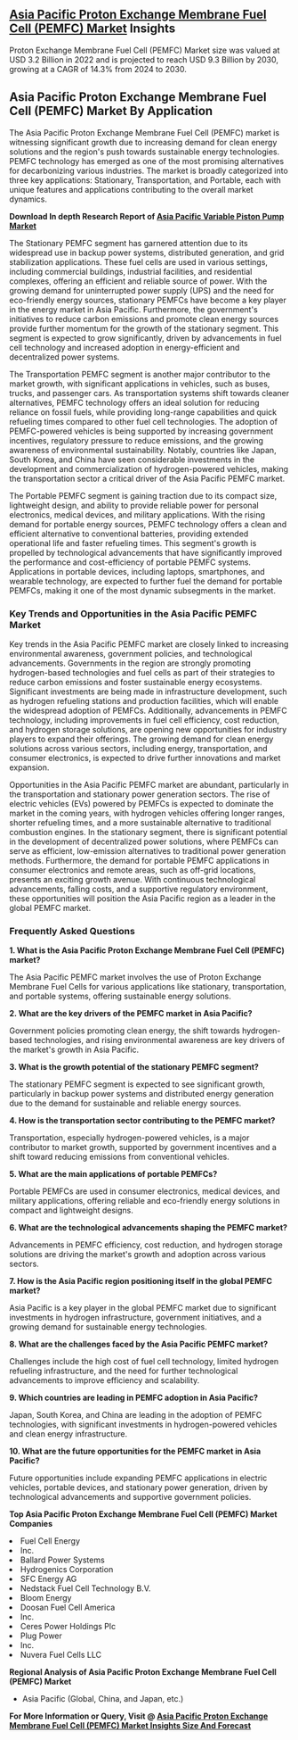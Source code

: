 <h2><a href="https://www.verifiedmarketreports.com/download-sample/?rid=340552&amp;utm_source=Github-Feb&amp;utm_medium=219" target="_blank">Asia Pacific Proton Exchange Membrane Fuel Cell (PEMFC) Market</a> Insights</h2><p>Proton Exchange Membrane Fuel Cell (PEMFC) Market size was valued at USD 3.2 Billion in 2022 and is projected to reach USD 9.3 Billion by 2030, growing at a CAGR of 14.3% from 2024 to 2030.</p><p><h2>Asia Pacific Proton Exchange Membrane Fuel Cell (PEMFC) Market By Application</h2> <p>The Asia Pacific Proton Exchange Membrane Fuel Cell (PEMFC) market is witnessing significant growth due to increasing demand for clean energy solutions and the region's push towards sustainable energy technologies. PEMFC technology has emerged as one of the most promising alternatives for decarbonizing various industries. The market is broadly categorized into three key applications: Stationary, Transportation, and Portable, each with unique features and applications contributing to the overall market dynamics. <p><strong>Download In depth Research Report of <a href="https://www.verifiedmarketreports.com/download-sample/?rid=236118&amp;utm_source=Pulse-Dec&amp;utm_medium=219" target="_blank">Asia Pacific Variable Piston Pump Market</a></strong></p> <p>The Stationary PEMFC segment has garnered attention due to its widespread use in backup power systems, distributed generation, and grid stabilization applications. These fuel cells are used in various settings, including commercial buildings, industrial facilities, and residential complexes, offering an efficient and reliable source of power. With the growing demand for uninterrupted power supply (UPS) and the need for eco-friendly energy sources, stationary PEMFCs have become a key player in the energy market in Asia Pacific. Furthermore, the government's initiatives to reduce carbon emissions and promote clean energy sources provide further momentum for the growth of the stationary segment. This segment is expected to grow significantly, driven by advancements in fuel cell technology and increased adoption in energy-efficient and decentralized power systems. <p>The Transportation PEMFC segment is another major contributor to the market growth, with significant applications in vehicles, such as buses, trucks, and passenger cars. As transportation systems shift towards cleaner alternatives, PEMFC technology offers an ideal solution for reducing reliance on fossil fuels, while providing long-range capabilities and quick refueling times compared to other fuel cell technologies. The adoption of PEMFC-powered vehicles is being supported by increasing government incentives, regulatory pressure to reduce emissions, and the growing awareness of environmental sustainability. Notably, countries like Japan, South Korea, and China have seen considerable investments in the development and commercialization of hydrogen-powered vehicles, making the transportation sector a critical driver of the Asia Pacific PEMFC market. <p>The Portable PEMFC segment is gaining traction due to its compact size, lightweight design, and ability to provide reliable power for personal electronics, medical devices, and military applications. With the rising demand for portable energy sources, PEMFC technology offers a clean and efficient alternative to conventional batteries, providing extended operational life and faster refueling times. This segment's growth is propelled by technological advancements that have significantly improved the performance and cost-efficiency of portable PEMFC systems. Applications in portable devices, including laptops, smartphones, and wearable technology, are expected to further fuel the demand for portable PEMFCs, making it one of the most dynamic subsegments in the market. <h3>Key Trends and Opportunities in the Asia Pacific PEMFC Market</h3> <p>Key trends in the Asia Pacific PEMFC market are closely linked to increasing environmental awareness, government policies, and technological advancements. Governments in the region are strongly promoting hydrogen-based technologies and fuel cells as part of their strategies to reduce carbon emissions and foster sustainable energy ecosystems. Significant investments are being made in infrastructure development, such as hydrogen refueling stations and production facilities, which will enable the widespread adoption of PEMFCs. Additionally, advancements in PEMFC technology, including improvements in fuel cell efficiency, cost reduction, and hydrogen storage solutions, are opening new opportunities for industry players to expand their offerings. The growing demand for clean energy solutions across various sectors, including energy, transportation, and consumer electronics, is expected to drive further innovations and market expansion. <p>Opportunities in the Asia Pacific PEMFC market are abundant, particularly in the transportation and stationary power generation sectors. The rise of electric vehicles (EVs) powered by PEMFCs is expected to dominate the market in the coming years, with hydrogen vehicles offering longer ranges, shorter refueling times, and a more sustainable alternative to traditional combustion engines. In the stationary segment, there is significant potential in the development of decentralized power solutions, where PEMFCs can serve as efficient, low-emission alternatives to traditional power generation methods. Furthermore, the demand for portable PEMFC applications in consumer electronics and remote areas, such as off-grid locations, presents an exciting growth avenue. With continuous technological advancements, falling costs, and a supportive regulatory environment, these opportunities will position the Asia Pacific region as a leader in the global PEMFC market. <h3>Frequently Asked Questions</h3> <p><strong>1. What is the Asia Pacific Proton Exchange Membrane Fuel Cell (PEMFC) market?</strong></p> <p>The Asia Pacific PEMFC market involves the use of Proton Exchange Membrane Fuel Cells for various applications like stationary, transportation, and portable systems, offering sustainable energy solutions.</p> <p><strong>2. What are the key drivers of the PEMFC market in Asia Pacific?</strong></p> <p>Government policies promoting clean energy, the shift towards hydrogen-based technologies, and rising environmental awareness are key drivers of the market's growth in Asia Pacific.</p> <p><strong>3. What is the growth potential of the stationary PEMFC segment?</strong></p> <p>The stationary PEMFC segment is expected to see significant growth, particularly in backup power systems and distributed energy generation due to the demand for sustainable and reliable energy sources.</p> <p><strong>4. How is the transportation sector contributing to the PEMFC market?</strong></p> <p>Transportation, especially hydrogen-powered vehicles, is a major contributor to market growth, supported by government incentives and a shift toward reducing emissions from conventional vehicles.</p> <p><strong>5. What are the main applications of portable PEMFCs?</strong></p> <p>Portable PEMFCs are used in consumer electronics, medical devices, and military applications, offering reliable and eco-friendly energy solutions in compact and lightweight designs.</p> <p><strong>6. What are the technological advancements shaping the PEMFC market?</strong></p> <p>Advancements in PEMFC efficiency, cost reduction, and hydrogen storage solutions are driving the market's growth and adoption across various sectors.</p> <p><strong>7. How is the Asia Pacific region positioning itself in the global PEMFC market?</strong></p> <p>Asia Pacific is a key player in the global PEMFC market due to significant investments in hydrogen infrastructure, government initiatives, and a growing demand for sustainable energy technologies.</p> <p><strong>8. What are the challenges faced by the Asia Pacific PEMFC market?</strong></p> <p>Challenges include the high cost of fuel cell technology, limited hydrogen refueling infrastructure, and the need for further technological advancements to improve efficiency and scalability.</p> <p><strong>9. Which countries are leading in PEMFC adoption in Asia Pacific?</strong></p> <p>Japan, South Korea, and China are leading in the adoption of PEMFC technologies, with significant investments in hydrogen-powered vehicles and clean energy infrastructure.</p> <p><strong>10. What are the future opportunities for the PEMFC market in Asia Pacific?</strong></p> <p>Future opportunities include expanding PEMFC applications in electric vehicles, portable devices, and stationary power generation, driven by technological advancements and supportive government policies.</p> </p><p><strong>Top Asia Pacific Proton Exchange Membrane Fuel Cell (PEMFC) Market Companies</strong></p><div data-test-id=""><p><li>Fuel Cell Energy</li><li> Inc.</li><li> Ballard Power Systems</li><li> Hydrogenics Corporation</li><li> SFC Energy AG</li><li> Nedstack Fuel Cell Technology B.V.</li><li> Bloom Energy</li><li> Doosan Fuel Cell America</li><li> Inc.</li><li> Ceres Power Holdings Plc</li><li> Plug Power</li><li> Inc.</li><li> Nuvera Fuel Cells LLC</li></p><div><strong>Regional Analysis of&nbsp;Asia Pacific Proton Exchange Membrane Fuel Cell (PEMFC) Market</strong></div><ul><li dir="ltr"><p dir="ltr">Asia Pacific (Global, China, and Japan, etc.)</p></li></ul><p><strong>For More Information or Query, Visit @&nbsp;</strong><strong><a href="https://www.verifiedmarketreports.com/product/proton-exchange-membrane-fuel-cell-pemfc-market/?utm_source=Github-Feb&amp;utm_medium=219" target="_blank">Asia Pacific Proton Exchange Membrane Fuel Cell (PEMFC) Market Insights Size And Forecast</a></strong></p></div><h2>&nbsp;</h2><div data-test-id="">&nbsp;</div>
